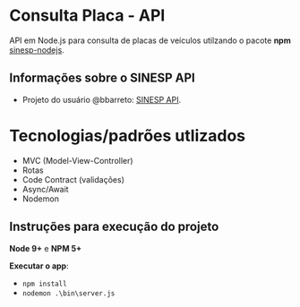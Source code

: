 # Consulta Placa - API

API em Node.js para consulta de placas de veículos utilzando o pacote **npm** [sinesp-nodejs](https://github.com/bbarreto/sinesp-api).

##  Informações sobre o SINESP API

- Projeto do usuário @bbarreto: [SINESP API](https://github.com/bbarreto/sinesp-api).

# Tecnologias/padrões utlizados

* MVC (Model-View-Controller)
* Rotas
* Code Contract (validações)
* Async/Await
* Nodemon

## Instruções para execução do projeto

**Node 9+** e **NPM 5+**

**Executar o app**:
 - `npm install`
 - `nodemon .\bin\server.js`